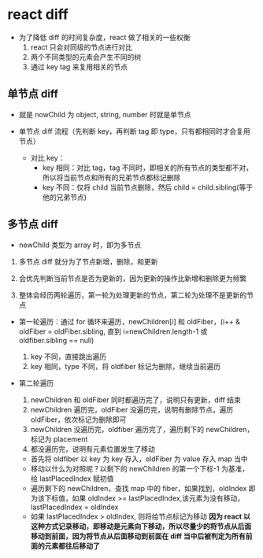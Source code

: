 # react diff

- 为了降低 diff 的时间复杂度，react 做了相关的一些权衡
  1. react 只会对同级的节点进行对比
  2. 两个不同类型的元素会产生不同的树
  3. 通过 key tag 来复用相关的节点

## 单节点 diff

- 就是 nowChild 为 object, string, number 时就是单节点
- 单节点 diff 流程（先判断 key，再判断 tag 即 type，只有都相同时才会复用节点）

  - 对比 key：
    - key 相同：对比 tag，tag 不同时，即相关的所有节点的类型都不对，所以将当前节点和所有的兄弟节点都标记删除
    - key 不同：仅将 child 当前节点删除，然后 child = child.sibling(等于他的兄弟节点)

## 多节点 diff

- newChild 类型为 array 时，即为多节点

1. 多节点 diff 就分为了节点新增，删除，和更新

2. 会优先判断当前节点是否为更新的，因为更新的操作比新增和删除更为频繁

3. 整体会经历两轮遍历，第一轮为处理更新的节点，第二轮为处理不是更新的节点

- 第一轮遍历：通过 for 循环来遍历，newChildren[i] 和 oldFiber，(i++ & oldFiber = oldFiber.sibling, 直到 i=newChildren.length-1 或 oldfiber.sibling == null)

  1. key 不同，直接跳出遍历
  2. key 相同，type 不同，将 oldfiber 标记为删除，继续当前遍历

- 第二轮遍历
  1. newChildren 和 oldFiber 同时都遍历完了，说明只有更新，diff 结束
  2. newChildren 遍历完，oldFiber 没遍历完，说明有删除节点，遍历 oldFiber，依次标记为删除即可
  3. newChildren 没遍历完，oldfiber 遍历完了，遍历剩下的 newChildren，标记为 placement
  4. 都没遍历完，说明有元素位置发生了移动
  - 首先将 oldfiber 以 key 为 key 存入，oldFiber 为 value 存入 map 当中
  - 移动以什么为对照呢？以剩下的 newChildren 的第一个下标-1 为基准，给 lastPlacedIndex 赋初值
  - 遍历剩下的 newChildren，查找 map 中的 fiber，如果找到，oldIndex 即为该下标值，如果 oldIndex >= lastPlacedIndex,该元素为没有移动，lastPlacedIndex = oldIndex
  - 如果 lastPlacedIndex > oldIndex, 则将给节点标记为移动
    **因为 react 以这种方式记录移动，即移动是元素向下移动，所以尽量少的将节点从后面移动到前面，因为将节点从后面移动到前面在 diff 当中后被判定为所有前面的元素都往后移动了**
